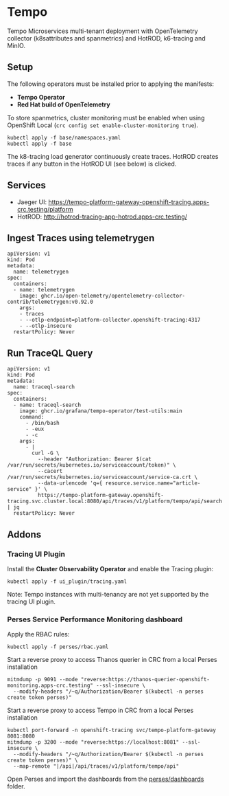 # Tempo
Tempo Microservices multi-tenant deployment with OpenTelemetry collector (k8sattributes and spanmetrics) and HotROD, k6-tracing and MinIO.

## Setup
The following operators must be installed prior to applying the manifests:
* **Tempo Operator**
* **Red Hat build of OpenTelemetry**

To store spanmetrics, cluster monitoring must be enabled when using OpenShift Local (`crc config set enable-cluster-monitoring true`).

```
kubectl apply -f base/namespaces.yaml
kubectl apply -f base
```

The k8-tracing load generator continuously create traces.
HotROD creates traces if any button in the HotROD UI (see below) is clicked.

## Services
* Jaeger UI: https://tempo-platform-gateway-openshift-tracing.apps-crc.testing/platform
* HotROD:    http://hotrod-tracing-app-hotrod.apps-crc.testing/

## Ingest Traces using telemetrygen
```
apiVersion: v1
kind: Pod
metadata:
  name: telemetrygen
spec:
  containers:
  - name: telemetrygen
    image: ghcr.io/open-telemetry/opentelemetry-collector-contrib/telemetrygen:v0.92.0
    args:
    - traces
    - --otlp-endpoint=platform-collector.openshift-tracing:4317
    - --otlp-insecure
  restartPolicy: Never
```

## Run TraceQL Query
```
apiVersion: v1
kind: Pod
metadata:
  name: traceql-search
spec:
  containers:
  - name: traceql-search
    image: ghcr.io/grafana/tempo-operator/test-utils:main
    command:
      - /bin/bash
      - -eux
      - -c
    args:
      - |
        curl -G \
          --header "Authorization: Bearer $(cat /var/run/secrets/kubernetes.io/serviceaccount/token)" \
          --cacert /var/run/secrets/kubernetes.io/serviceaccount/service-ca.crt \
          --data-urlencode 'q={ resource.service.name="article-service" }' \
          https://tempo-platform-gateway.openshift-tracing.svc.cluster.local:8080/api/traces/v1/platform/tempo/api/search | jq
  restartPolicy: Never
```

## Addons
### Tracing UI Plugin
Install the **Cluster Observability Operator** and enable the Tracing plugin:
```
kubectl apply -f ui_plugin/tracing.yaml
```

Note: Tempo instances with multi-tenancy are not yet supported by the tracing UI plugin.

### Perses Service Performance Monitoring dashboard
Apply the RBAC rules:
```
kubectl apply -f perses/rbac.yaml
```

Start a reverse proxy to access Thanos querier in CRC from a local Perses installation
```
mitmdump -p 9091 --mode "reverse:https://thanos-querier-openshift-monitoring.apps-crc.testing" --ssl-insecure \
  --modify-headers "/~q/Authorization/Bearer $(kubectl -n perses create token perses)"
```

Start a reverse proxy to access Tempo in CRC from a local Perses installation
```
kubectl port-forward -n openshift-tracing svc/tempo-platform-gateway 8081:8080
mitmdump -p 3200 --mode "reverse:https://localhost:8081" --ssl-insecure \
  --modify-headers "/~q/Authorization/Bearer $(kubectl -n perses create token perses)" \
  --map-remote "|/api|/api/traces/v1/platform/tempo/api"
```

Open Perses and import the dashboards from the [perses/dashboards](perses/dashboards) folder.
